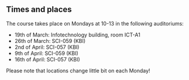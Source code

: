 ## Times and places
The course takes place on Mondays at 10-13 in the following auditoriums:

- 19th of March: Infotechnology building, room ICT-A1
- 26th of March: SCI-059 (KBI)
- 2nd of April: SCI-057 (KBI)
- 9th of April: SCI-059 (KBI)
- 16th of April: SCI-057 (KBI)

Please note that locations change little bit on each Monday! 
